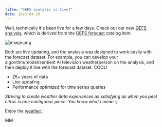 ```yaml
---
title: "GEFS analysis is live!"
date: 2025-04-29
---
```


Well, technically it's been live for a few days. Check out our new [GEFS analysis](https://dynamical.org/catalog/noaa-gfs-analysis-hourly/), which is derived from the [GEFS forecast](https://dynamical.org/catalog/noaa-gefs-forecast-35-day/) catalog item.

![image.png](https://assets.buttondown.email/images/3f8a5ed8-29ca-4b60-88d3-690add9bfa80.png?w=960&fit=max)

Both are live updating, and the analysis was designed to work easily with the forecast dataset. For example, you can develop your algorithm/model/sentient AI television weatherperson on the analysis, and then deploy it live with the forecast dataset. COOL!

- 25+ years of data
- Live updating
- Performance optimized for time series queries

_Striving to create weather data experiences as satisfying as when you peel citrus in one contiguous piece. You know what I mean :)_

Enjoy the [weather](https://www.youtube.com/watch?v=28d_A_NuJ7A),

MM

